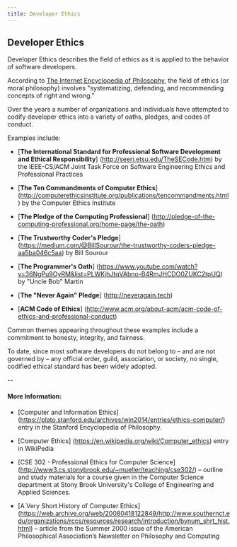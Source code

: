 ```yaml
---
title: Developer Ethics
---
```

## Developer Ethics

Developer Ethics describes the field of ethics as it is applied to the behavior of software developers.

According to <a href='http://www.iep.utm.edu/ethics/' target='_blank' rel='nofollow'>The Internet Encyclopedia of Philosophy</a>, the field of ethics (or moral philosophy) involves "systematizing, defending, and recommending concepts of right and wrong." 

Over the years a number of organizations and individuals have attempted to codify developer ethics into a variety of oaths, pledges, and codes of conduct. 

Examples include:

* [**The International Standard for Professional Software Development and Ethical Responsibility**] (http://seeri.etsu.edu/TheSECode.htm) by the IEEE-CS/ACM Joint Task Force on Software Engineering Ethics and Professional Practices

* [**The Ten Commandments of Computer Ethics**] (http://computerethicsinstitute.org/publications/tencommandments.html) by the Computer Ethics Institute

* [**The Pledge of the Computing Professional**] (http://pledge-of-the-computing-professional.org/home-page/the-oath)

* [**The Trustworthy Coder's Pledge**] (https://medium.com/@BillSourour/the-trustworthy-coders-pledge-aa5ba046c5aa) by Bill Sourour

* [**The Programmer's Oath**] (https://www.youtube.com/watch?v=36NgPu9OyRM&list=PLWKjhJtqVAbno-B4RmJHCDO0ZUKC2tpUQ) by "Uncle Bob" Martin

* [**The "Never Again" Pledge**] (http://neveragain.tech)

* [**ACM Code of Ethics**] (http://www.acm.org/about-acm/acm-code-of-ethics-and-professional-conduct)

Common themes appearing throughout these examples include a commitment to honesty, integrity, and fairness.

To date, since most software developers do not belong to – and are not governed by – any official order, guild, association, or society, no single, codified ethical standard has been widely adopted.

--

#### More Information:
* [Computer and Information Ethics] (https://plato.stanford.edu/archives/win2014/entries/ethics-computer/) entry in the Stanford Encyclopedia of Philosophy.

* [Computer Ethics] (https://en.wikipedia.org/wiki/Computer_ethics) entry in WikiPedia

* [CSE 302 - Professional Ethics for Computer Science] (http://www3.cs.stonybrook.edu/~mueller/teaching/cse302/) – outline and study materials for a course given in the Computer Science department at Stony Brook University's College of Engineering and Applied Sciences.

* [A Very Short History of Computer Ethics] (https://web.archive.org/web/20080418122849/http://www.southernct.edu/organizations/rccs/resources/research/introduction/bynum_shrt_hist.html) – article from the Summer 2000 issue of the American Philosophical Association’s Newsletter on Philosophy and Computing
